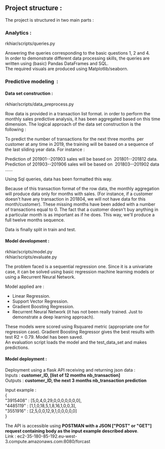 ## Project structure :
The project is structured in two main parts :

### Analytics :  
rkhiar/scripts/queries.py

Answering the queries corresponding to the basic questions 1, 2 and 4.  
In order to demonstrate different data processing skills, the queries are written using (basic) Pandas DataFrames and SQL.  
The required visuals are produced using Matplotlib/seaborn.

### Predictive modeling  : 

#### Data set construction :
rkhiar/scripts/data_preprocess.py  

Row data is provided in a transaction list format. in order to perform the monthly sales predictive analysis, it has been aggregated based on this time dimension.
The logical approach of the data set construction is the following :  

To predict the number of transactions for the next three months  per customer at any time in 2019, the training will be based on a sequence of the last sliding year data. For instance : 

Prediction of 201901--201903 sales will be based on  201801--201812 data.  
Prediction of 201903--201906 sales will be based on  201803--201902 data ......  

Using Sql queries, data has been formatted this way.  

Because of this transaction format of the row data, the monthly aggregation will produce data only for months with sales. (For instance, if a customer doesn't have any transaction in 201804, we will not have data for this month/customer). These missing months have been added with a number of transactions equal to 0. The fact that a customer doesn't buy anything in a particular month is as important as if he does. 
This way, we'll produce a full twelve months sequence.  

Data is finally split in train and test.  


#### Model development : 
rkhiar/scripts/model.py  
rkhiar/scripts/evaluate.py  

The problem faced is a sequential regression one.
Since it is a univariate case, it can be solved using basic regression machine learning models or using a Recurrent Neural Network.

Model applied are : 
- Linear Regression.
- Support Vector Regression.
- Gradient Boosting Regression.
- Recurrent Neural Network (it has not been really trained. Just to demonstrate a deep learning approach).  

These models were scored using Rsquared metric (appropriate one for regression case).
Gradient Boosting Regressor gives the best results with test R2 = 0.79. Model has been saved.  
An evaluation script loads the model and the test_data_set and makes predictions.

#### Model deployment : 
Deployment using a flask API receiving and returning json data :  
Inputs  :  **customer_ID, [list of 12 months nb_transaction]**  
Outputs  :  **customer_ID, the next 3 months nb_transaction prediction**  

Input example :  
{  
      "3915408" : [5,0,4,0,29,0,0,0,0,0,0,0],  
      "4485119" : [1,1,0,18,5,1,8,16,1,0,0,3],  
      "3551916" : [2,5,0,0,12,9,1,0,0,0,0,0]  
}  
  
The API is accessible using **POSTMAN with a JSON ["POST" or "GET"] request containing body as the input example described above**.  
Link : ec2-35-180-85-192.eu-west-3.compute.amazonaws.com:8080/forcast  

